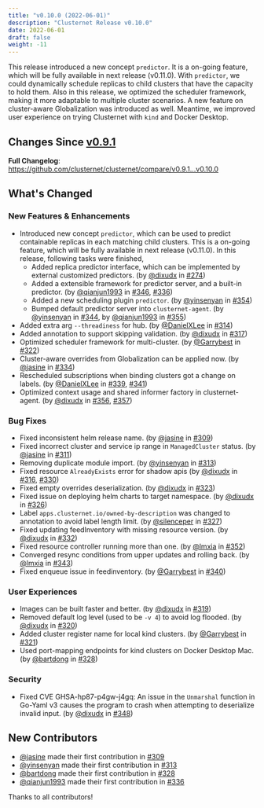 ```yaml
---
title: "v0.10.0 (2022-06-01)"
description: "Clusternet Release v0.10.0"
date: 2022-06-01
draft: false
weight: -11
---
```


This release introduced a new concept `predictor`. It is a on-going feature, which will be fully available in next release (v0.11.0). With `predictor`, we could dynamically schedule replicas to child clusters that have the capacity to hold them. Also in this release, we optimized the scheduler framework, making it more adaptable to multiple cluster scenarios. A new feature on cluster-aware Globalization was introduced as well. Meantime, we improved user experience on trying Clusternet with `kind` and Docker Desktop.

## Changes Since [v0.9.1](https://github.com/clusternet/clusternet/releases/tag/v0.9.1)

**Full Changelog**: https://github.com/clusternet/clusternet/compare/v0.9.1...v0.10.0

## What's Changed

### New Features & Enhancements

* Introduced new concept `predictor`, which can be used to predict containable replicas in each matching child clusters. This is a on-going feature, which will be fully available in next release (v0.11.0). In this release, following tasks were finished,
    * Added replica predictor interface, which can be implemented by external customized predictors. (by [@dixudx](https://github.com/dixudx) in [#274](https://github.com/clusternet/clusternet/pull/274))
    * Added a extensible framework for predictor server, and a built-in predictor. (by [@qianjun1993](https://github.com/qianjun1993) in [#346](https://github.com/clusternet/clusternet/pull/346), [#336](https://github.com/clusternet/clusternet/pull/336))
    * Added a new scheduling plugin `predictor`. (by [@yinsenyan](https://github.com/yinsenyan) in [#354](https://github.com/clusternet/clusternet/pull/354))
    * Bumped default predictor server into `clusternet-agent`. (by [@yinsenyan](https://github.com/yinsenyan) in [#344](https://github.com/clusternet/clusternet/pull/344), by [@qianjun1993](https://github.com/qianjun1993) in [#355](https://github.com/clusternet/clusternet/pull/355))
* Added extra arg `--threadiness` for hub. (by [@DanielXLee](https://github.com/DanielXLee) in [#314](https://github.com/clusternet/clusternet/pull/314))
* Added annotation to support skipping validation. (by [@dixudx](https://github.com/dixudx) in [#317](https://github.com/clusternet/clusternet/pull/317))
* Optimized scheduler framework for multi-cluster. (by [@Garrybest](https://github.com/Garrybest) in [#322](https://github.com/clusternet/clusternet/pull/322))
* Cluster-aware overrides from Globalization can be applied now. (by [@jasine](https://github.com/jasine) in [#334](https://github.com/clusternet/clusternet/pull/334))
* Rescheduled subscriptions when binding clusters got a change on labels. (by [@DanielXLee](https://github.com/DanielXLee) in [#339](https://github.com/clusternet/clusternet/pull/339), [#341](https://github.com/clusternet/clusternet/pull/341))
* Optimized context usage and shared informer factory in clusternet-agent. (by [@dixudx](https://github.com/dixudx) in [#356](https://github.com/clusternet/clusternet/pull/356), [#357](https://github.com/clusternet/clusternet/pull/357))

### Bug Fixes

* Fixed inconsistent helm release name. (by [@jasine](https://github.com/jasine) in [#309](https://github.com/clusternet/clusternet/pull/309))
* Fixed incorrect cluster and service ip range in `ManagedCluster` status. (by [@jasine](https://github.com/jasine) in [#311](https://github.com/clusternet/clusternet/pull/311))
* Removing duplicate module import. (by [@yinsenyan](https://github.com/yinsenyan) in [#313](https://github.com/clusternet/clusternet/pull/313))
* Fixed resource `AlreadyExists` error for shadow apis (by [@dixudx](https://github.com/dixudx) in [#316](https://github.com/clusternet/clusternet/pull/316), [#330](https://github.com/clusternet/clusternet/pull/330))
* Fixed empty overrides deserialization. (by [@dixudx](https://github.com/dixudx) in [#323](https://github.com/clusternet/clusternet/pull/323))
* Fixed issue on deploying helm charts to target namespace. (by [@dixudx](https://github.com/dixudx) in [#326](https://github.com/clusternet/clusternet/pull/326))
* Label `apps.clusternet.io/owned-by-description` was changed to annotation to avoid label length limit. (by [@silenceper](https://github.com/silenceper) in [#327](https://github.com/clusternet/clusternet/pull/327))
* Fixed updating feedInventory with missing resource version. (by [@dixudx](https://github.com/dixudx) in [#332](https://github.com/clusternet/clusternet/pull/332))
* Fixed resource controller running more than one. (by [@lmxia](https://github.com/lmxia) in [#352](https://github.com/clusternet/clusternet/pull/352))
* Converged resync conditions from upper updates and rolling back. (by [@lmxia](https://github.com/lmxia) in [#343](https://github.com/clusternet/clusternet/pull/343))
* Fixed enqueue issue in feedinventory. (by [@Garrybest](https://github.com/Garrybest) in [#340](https://github.com/clusternet/clusternet/pull/340))

### User Experiences

* Images can be built faster and better. (by [@dixudx](https://github.com/dixudx) in [#319](https://github.com/clusternet/clusternet/pull/319))
* Removed default log level (used to be `-v 4`) to avoid log flooded. (by [@dixudx](https://github.com/dixudx) in [#320](https://github.com/clusternet/clusternet/pull/320))
* Added cluster register name for local kind clusters. (by [@Garrybest](https://github.com/Garrybest) in [#321](https://github.com/clusternet/clusternet/pull/321))
* Used port-mapping endpoints for kind clusters on Docker Desktop Mac. (by [@bartdong](https://github.com/bartdong) in [#328](https://github.com/clusternet/clusternet/pull/328))

### Security

* Fixed CVE GHSA-hp87-p4gw-j4gq: An issue in the `Unmarshal` function in Go-Yaml v3 causes the program to crash when attempting to deserialize invalid input. (by [@dixudx](https://github.com/dixudx) in [#348](https://github.com/clusternet/clusternet/pull/348))

## New Contributors

* [@jasine](https://github.com/jasine) made their first contribution in [#309](https://github.com/clusternet/clusternet/pull/309)
* [@yinsenyan](https://github.com/yinsenyan) made their first contribution in [#313](https://github.com/clusternet/clusternet/pull/313)
* [@bartdong](https://github.com/bartdong) made their first contribution in [#328](https://github.com/clusternet/clusternet/pull/328)
* [@qianjun1993](https://github.com/qianjun1993) made their first contribution in [#336](https://github.com/clusternet/clusternet/pull/336)

Thanks to all contributors!

